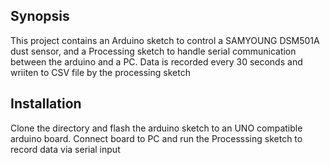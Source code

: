 ## Synopsis

This project contains an Arduino sketch to control a SAMYOUNG DSM501A dust sensor, and a Processing sketch to handle serial communication between the arduino and a PC.  Data is recorded every 30 seconds and wriiten to CSV file by the processing sketch

## Installation

Clone the directory and flash the arduino sketch to an UNO compatible arduino board.  Connect board to PC and run the Processsing sketch to record data via serial input
